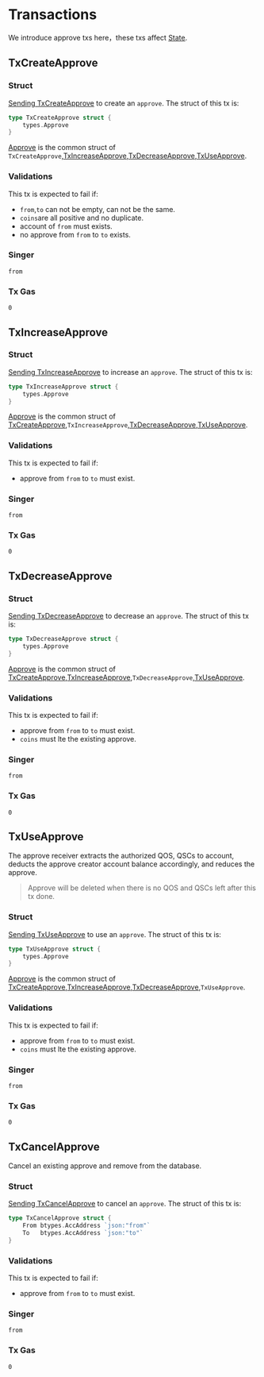 # Transactions

We introduce approve txs here，these txs affect [State](2_state.md).

## TxCreateApprove

### Struct
[Sending TxCreateApprove](../../command/qoscli.md#create-approve) to create an `approve`. The struct of this tx is:
```go
type TxCreateApprove struct {
	types.Approve
}
```
[Approve](2_state.md#Approve) is the common struct of `TxCreateApprove`,[TxIncreaseApprove](#txincreaseapprove),[TxDecreaseApprove](#txdecreaseapprove),[TxUseApprove](#txuseapprove).

### Validations

This tx is expected to fail if:
- `from`,`to` can not be empty, can not be the same.
- `coins`are all positive and no duplicate.
- account of `from` must exists.
- no approve from `from` to `to` exists.

### Singer

`from`

### Tx Gas

`0`

## TxIncreaseApprove

### Struct
[Sending TxIncreaseApprove](../../command/qoscli.md#increase-approve) to increase an `approve`. The struct of this tx is:
```go
type TxIncreaseApprove struct {
	types.Approve
}
```
[Approve](2_state.md#Approve) is the common struct of [TxCreateApprove](#txcreateapprove),`TxIncreaseApprove`,[TxDecreaseApprove](#txdecreaseapprove),[TxUseApprove](#txuseapprove).

### Validations

This tx is expected to fail if:
- approve from `from` to `to` must exist.

### Singer

`from`

### Tx Gas

`0`

## TxDecreaseApprove

### Struct
[Sending TxDecreaseApprove](../../command/qoscli.md#decrease-approve) to decrease an `approve`. The struct of this tx is:
```go
type TxDecreaseApprove struct {
	types.Approve
}
```
[Approve](2_state.md#Approve) is the common struct of [TxCreateApprove](#txcreateapprove),[TxIncreaseApprove](#txincreaseapprove),`TxDecreaseApprove`,[TxUseApprove](#txuseapprove).

### Validations

This tx is expected to fail if:
- approve from `from` to `to` must exist.
- `coins` must lte the existing approve.

### Singer

`from`

### Tx Gas

`0`

## TxUseApprove

The approve receiver extracts the authorized QOS, QSCs to account, 
deducts the approve creator account balance accordingly, and reduces the approve.

> Approve will be deleted when there is no QOS and QSCs left after this tx done. 

### Struct
[Sending TxUseApprove](../../command/qoscli.md#use-approve) to use an `approve`. The struct of this tx is:
```go
type TxUseApprove struct {
	types.Approve
}
```
[Approve](2_state.md#Approve) is the common struct of [TxCreateApprove](#txcreateapprove),[TxIncreaseApprove](#txincreaseapprove),[TxDecreaseApprove](#txdecreaseapprove),`TxUseApprove`.

### Validations

This tx is expected to fail if:
- approve from `from` to `to` must exist.
- `coins` must lte the existing approve.

### Singer

`from`

### Tx Gas

`0`

## TxCancelApprove

Cancel an existing approve and remove from the database.

### Struct
[Sending TxCancelApprove](../../command/qoscli.md#cancel-approve) to cancel an `approve`. The struct of this tx is:
```go
type TxCancelApprove struct {
    From btypes.AccAddress `json:"from"`
    To   btypes.AccAddress `json:"to"`  
}
```

### Validations

This tx is expected to fail if:
- approve from `from` to `to` must exist.

### Singer

`from`

### Tx Gas

`0`